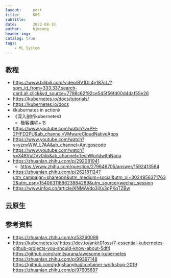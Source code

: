 ```yaml
---
layout:     post
title:      K8S
subtitle:   
date:       2022-08-10
author:     bjmsong
header-img: 
catalog: true
tags:
    - ML System
---
```

## 教程
- https://www.bilibili.com/video/BV1DL4y187cL/?spm_id_from=333.337.search-card.all.click&vd_source=7798c62f92ce545f56fd00d4daf55e26
- https://kubernetes.io/docs/tutorials/
- https://kubernetes.io/docs
- 《kubernates in action》
- 《深入剖析kubernetes》
    - 极客课程+书
- https://www.youtube.com/watch?v=PH-2FfFD2PU&ab_channel=VMwareCloudNativeApps
- https://www.youtube.com/watch?v=yznvWW_L7AA&ab_channel=Amigoscode
- https://www.youtube.com/watch?v=X48VuDVv0do&ab_channel=TechWorldwithNana
- https://zhuanlan.zhihu.com/p/292081941
    - https://www.zhihu.com/question/279646705/answer/1592413564
- https://zhuanlan.zhihu.com/p/262181124?utm_campaign=shareopn&utm_medium=social&utm_oi=30249563717632&utm_psn=1540631188623884289&utm_source=wechat_session
- https://www.infoq.cn/article/KNMAVdo3jXs3qPKqTZBw


## 云原生

## 参考资料
- https://zhuanlan.zhihu.com/p/53260098
- https://kubernetes.io/
https://dev.to/ankit01oss/7-essential-kubernetes-github-projects-you-should-know-about-5df4
https://github.com/ramitsurana/awesome-kubernetes
https://zhuanlan.zhihu.com/p/99397148
https://github.com/gdgshanghai/container-workshop-2019
https://zhuanlan.zhihu.com/p/97605697

